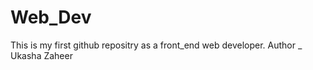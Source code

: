 # Web_Dev
This is my first github repositry as a front_end web developer.
Author _ Ukasha Zaheer 



